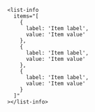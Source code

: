 <list-info items="[{label: 'Item label', value: 'Item value'},{label: 'Item label', value: 'Item value'},{label: 'Item label', value: 'Item value'}]"></list-info>

```
<list-info
  items="[
    {
      label: 'Item label',
      value: 'Item value'
    },
    {
      label: 'Item label',
      value: 'Item value'
    },
    {
      label: 'Item label',
      value: 'Item value'
    }
  ]"
></list-info>
```
